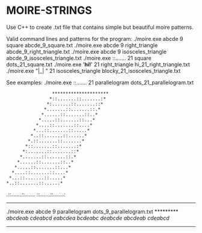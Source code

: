 # MOIRE-STRINGS
Use C++ to create .txt file that contains simple but beautiful moire patterns.

Valid command lines and patterns for the program:
./moire.exe abcde 9 square abcde_9_square.txt
./moire.exe abcde 9 right_triangle abcde_9_right_triangle.txt
./moire.exe abcde 9 isosceles_triangle abcde_9_isosceles_triangle.txt
./moire.exe ::....... 21 square dots_21_square.txt
./moire.exe '__hi!__' 21 right_triangle hi_21_right_triangle.txt
./moire.exe "|_| " 21 isosceles_triangle blocky_21_isosceles_triangle.txt

See examples:
./moire.exe ::....... 21 parallelogram dots_21_parallelogram.txt

                     *********************
                    *::.......::.......:*
                   *:.......::.......::*
                  *.......::.......::.*
                 *......::.......::..*
                *.....::.......::...*
               *....::.......::....*
              *...::.......::.....*
             *..::.......::......*
            *.::.......::.......*
           *::.......::.......:*
          *:.......::.......::*
         *.......::.......::.*
        *......::.......::..*
       *.....::.......::...*
      *....::.......::....*
     *...::.......::.....*
    *..::.......::......*
   *.::.......::.......*
  *::.......::.......:*
*********************
./moire.exe abcde 9 parallelogram dots_9_parallelogram.txt
         *********
        *abcdeab*
       *cdeabcd*
      *eabcdea*
     *bcdeabc*
    *deabcde*
   *abcdeab*
  *cdeabcd*
*********
